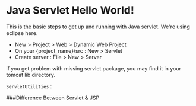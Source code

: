 # Java Servlet Hello World!

This is the basic steps to get up and running with Java servlet.
We're using eclipse here. 

- New > Project > Web > Dynamic Web Project
- On your {project_name}/src : New > Servlet
- Create server : File > New > Server

if you get problem with missing servlet package, you may find it in your tomcat lib directory.

`ServletUtilities` :

###Difference Between Servlet & JSP
